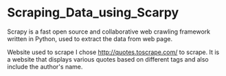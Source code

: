 # Scraping_Data_using_Scarpy
Scrapy is a fast open source and collaborative web crawling framework written in Python, used to extract the data from web page.

Website used to scrape
I chose http://quotes.toscrape.com/ to scrape. It is a website that displays various quotes based on different tags and also include the author's name.
